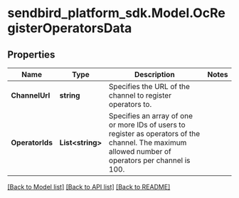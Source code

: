 
# sendbird_platform_sdk.Model.OcRegisterOperatorsData

## Properties

Name | Type | Description | Notes
------------ | ------------- | ------------- | -------------
**ChannelUrl** | **string** | Specifies the URL of the channel to register operators to. | 
**OperatorIds** | **List&lt;string&gt;** | Specifies an array of one or more IDs of users to register as operators of the channel. The maximum allowed number of operators per channel is 100. | 

[[Back to Model list]](../README.md#documentation-for-models)
[[Back to API list]](../README.md#documentation-for-api-endpoints)
[[Back to README]](../README.md)

